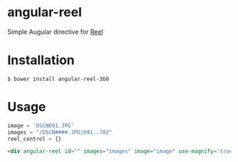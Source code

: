 # angular-reel

Simple Augular directive for [Reel](http://reel.org)

# Installation
`$ bower install angular-reel-360`

# Usage
```js
image = 'DSCN691.JPG'
images = "/DSCN####.JPG|691..702"
reel_control = {}
```

```html
<div angular-reel id="" images="images" image="image" use-magnify='true' control="reel_control"></div>
```
